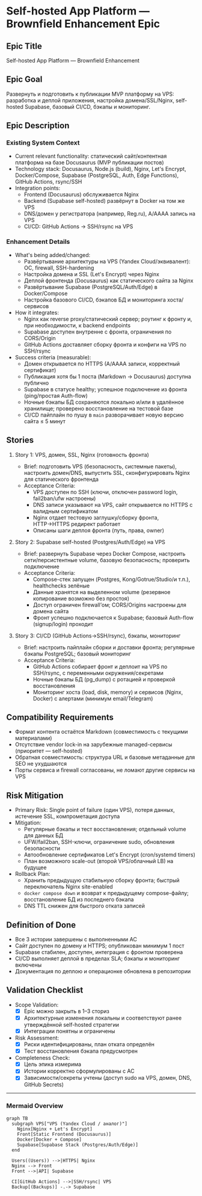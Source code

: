 # Self-hosted App Platform — Brownfield Enhancement Epic

## Epic Title

Self-hosted App Platform — Brownfield Enhancement

## Epic Goal

Развернуть и подготовить к публикации MVP платформу на VPS: разработка и деплой приложения, настройка домена/SSL/Nginx, self-hosted Supabase, базовый CI/CD, бэкапы и мониторинг.

## Epic Description

### Existing System Context

- Current relevant functionality: статический сайт/контентная платформа на базе Docusaurus (MVP публикации постов)
- Technology stack: Docusaurus, Node.js (build), Nginx, Let's Encrypt, Docker/Compose, Supabase (PostgreSQL, Auth, Edge Functions), GitHub Actions, rsync/SSH
- Integration points:
  - Frontend (Docusaurus) обслуживается Nginx
  - Backend (Supabase self-hosted) развёрнут в Docker на том же VPS
  - DNS/домен у регистратора (например, Reg.ru), A/AAAA запись на VPS
  - CI/CD: GitHub Actions → SSH/rsync на VPS

### Enhancement Details

- What's being added/changed:
  - Развёртывание архитектуры на VPS (Yandex Cloud/эквивалент): ОС, firewall, SSH-hardening
  - Настройка домена и SSL (Let's Encrypt) через Nginx
  - Деплой фронтенда (Docusaurus) как статического сайта за Nginx
  - Развёртывание Supabase (PostgreSQL/Auth/Edge) в Docker/Compose
  - Настройка базового CI/CD, бэкапов БД и мониторинга хоста/сервисов
- How it integrates:
  - Nginx как reverse proxy/статический сервер; роутинг к фронту и, при необходимости, к backend endpoints
  - Supabase доступен внутренне с фронта, ограничения по CORS/Origin
  - GitHub Actions доставляет сборку фронта и конфиги на VPS по SSH/rsync
- Success criteria (measurable):
  - Домен открывается по HTTPS (A/AAAA записи, корректный сертификат)
  - Публикация хотя бы 1 поста (Markdown → Docusaurus) доступна публично
  - Supabase в статусе healthy; успешное подключение из фронта (ping/простая Auth-flow)
  - Ночные бэкапы БД сохраняются локально и/или в удалённое хранилище; проверено восстановление на тестовой базе
  - CI/CD пайплайн по пушу в `main` разворачивает новую версию сайта ≤ 5 минут

## Stories

1. Story 1: VPS, домен, SSL, Nginx (готовность фронта)
   - Brief: подготовить VPS (безопасность, системные пакеты), настроить домен/DNS, выпустить SSL, сконфигурировать Nginx для статического фронтенда
   - Acceptance Criteria:
     - VPS доступен по SSH (ключи, отключен password login, fail2ban/ufw настроены)
     - DNS записи указывают на VPS, сайт открывается по HTTPS с валидным сертификатом
     - Nginx отдает тестовую заглушку/сборку фронта, HTTP→HTTPS редирект работает
     - Описаны шаги деплоя фронта (путь, права, owner)

2. Story 2: Supabase self-hosted (Postgres/Auth/Edge) на VPS
   - Brief: развернуть Supabase через Docker Compose, настроить сети/персистентные volume, базовую безопасность; проверить подключение
   - Acceptance Criteria:
     - Compose-стек запущен (Postgres, Kong/Gotrue/Studio/и т.п.), healthchecks зелёные
     - Данные хранятся на выделенном volume (резервное копирование возможно без простоя)
     - Доступ ограничен firewall’ом; CORS/Origins настроены для домена сайта
     - Фронт успешно подключается к Supabase; базовый Auth-flow (signup/login) проходит

3. Story 3: CI/CD (GitHub Actions→SSH/rsync), бэкапы, мониторинг
   - Brief: настроить пайплайн сборки и доставки фронта; регулярные бэкапы PostgreSQL; базовый мониторинг
   - Acceptance Criteria:
     - GitHub Actions собирает фронт и деплоит на VPS по SSH/rsync, с переменными окружения/секретами
     - Ночные бэкапы БД (pg_dump) с ротацией и проверкой восстановления
     - Мониторинг хоста (load, disk, memory) и сервисов (Nginx, Docker) с алертами (минимум email/Telegram)

## Compatibility Requirements

- Формат контента остаётся Markdown (совместимость с текущими материалами)
- Отсутствие vendor lock-in на зарубежные managed-сервисы (приоритет — self-hosted)
- Обратная совместимость: структура URL и базовые метаданные для SEO не ухудшаются
- Порты сервиса и firewall согласованы, не ломают другие сервисы на VPS

## Risk Mitigation

- Primary Risk: Single point of failure (один VPS), потеря данных, истечение SSL, компрометация доступа
- Mitigation:
  - Регулярные бэкапы и тест восстановления; отдельный volume для данных БД
  - UFW/fail2ban, SSH-ключи, ограничение sudo, обновления безопасности
  - Автообновление сертификатов Let's Encrypt (cron/systemd timers)
  - План возможного scale-out (второй VPS/облачный LB) на будущее
- Rollback Plan:
  - Хранить предыдущую стабильную сборку фронта; быстрый переключатель Nginx site-enabled
  - `docker compose down` и возврат к предыдущему compose-файлу; восстановление БД из последнего бэкапа
  - DNS TTL снижен для быстрого отката записей

## Definition of Done

- Все 3 истории завершены с выполненными AC
- Сайт доступен по домену и HTTPS; опубликован минимум 1 пост
- Supabase стабилен, доступен, интеграция с фронтом проверена
- CI/CD выполняет деплой в пределах SLA; бэкапы и мониторинг включены
- Документация по деплою и операционке обновлена в репозитории

## Validation Checklist

- Scope Validation:
  - [x] Epic можно закрыть в 1–3 сториз
  - [x] Архитектурные изменения локальны и соответствуют ранее утверждённой self-hosted стратегии
  - [x] Интеграции понятны и ограничены
- Risk Assessment:
  - [x] Риски идентифицированы, план отката определён
  - [x] Тест восстановления бэкапа предусмотрен
- Completeness Check:
  - [x] Цель эпика измерима
  - [x] Истории корректно сформулированы с AC
  - [x] Зависимости/секреты учтены (доступ sudo на VPS, домен, DNS, GitHub Secrets)

---

### Mermaid Overview

```mermaid
graph TB
  subgraph VPS["VPS (Yandex Cloud / аналог)"]
    Nginx[Nginx + Let's Encrypt]
    Front[Static Frontend (Docusaurus)]
    Docker[Docker + Compose]
    Supabase[Supabase Stack (Postgres/Auth/Edge)]
  end

  Users((Users)) -->|HTTPS| Nginx
  Nginx --> Front
  Front -->|API| Supabase

  CI[GitHub Actions] -->|SSH/rsync| VPS
  Backup[(Backups)] -.-> Supabase
```
